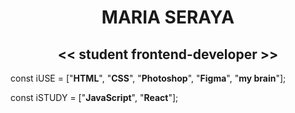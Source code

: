 <div align="center"><h1>MARIA SERAYA</h1>
<h2><< student frontend-developer >></h2></div>

const iUSE = ["<b>HTML</b>", "<b>CSS</b>", "<b>Photoshop</b>", "<b>Figma</b>", "<b>my brain</b>"];

const iSTUDY = ["<b>JavaScript</b>", "<b>React</b>"];


